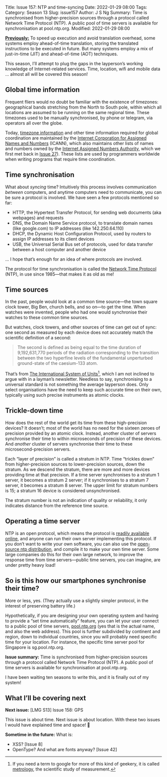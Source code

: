 Title: Issue 157: NTP and time-syncing
Date: 2022-01-29 08:00
Tags: 
Category: Season 13
Slug: issue157
Author: J S Ng
Summary: Time is synchronised from higher-precision sources through a protocol called Network Time Protocol (NTP). A public pool of time servers is available for synchronisation at pool.ntp.org.
Modified: 2022-01-29 08:00

[**Previously:**](https://buttondown.email/laymansguide/archive/) To speed up execution and avoid translation overhead, some systems employ ahead-of-time translation, storing the translated instructions to be executed in future. But many systems employ a mix of just-in-time (JIT) and ahead-of-time (AOT) techniques.

This season, I’ll attempt to plug the gaps in the layperson’s working knowledge of Internet-related services. Time, location, wifi and mobile data ... almost all will be covered this season!

## Global time information

Frequent fliers would no doubt be familiar with the existence of timezones: geographical bands stretching from the North to South pole, within which all locations are assumed to be running on the same regional time. These timezones used to be manually synchronised, by phone or telegram, via operators all over the globe.

Today, [timezone information](https://en.wikipedia.org/wiki/Tz_database) and other time information required for global coordination are maintained by the [Internet Corporation for Assigned Names and Numbers](https://en.wikipedia.org/wiki/ICANN) (ICANN), which also maintains other lists of names and numbers owned by the [Internet Assigned Numbers Authority](https://en.wikipedia.org/wiki/Internet_Assigned_Numbers_Authority), which we first met back in [Issue 27]({filename}/season03/issue027/issue027.md)). These lists are used by programmers worldwide when writing programs that require time coordination.

## Time synchronisation

What about *syncing* time? Intuitively this process involves communication *between* computers, and anytime computers need to communicate, you can be sure a protocol is involved. We have seen a few protocols mentioned so far:

- HTTP, the Hypertext Transfer Protocol, for sending web documents (aka webpages) and requests
- DNS, the Domain Name Service protocol, to translate domain names (like google.com) to IP addresses (like 142.250.64.110)
- DHCP, the Dynamic Host Configuration Protocol, used by routers to assign IP addresses to its client devices
- USB, the Universal Serial Bus set of protocols, used for data transfer between a host computer and another device

... I hope that’s enough for an idea of where protocols are involved.

The protocol for time synchronisation is called the [Network Time Protocol](https://en.wikipedia.org/wiki/Network_Time_Protocol) (NTP), in use since 1985—that makes it as old as me!

## Time sources

In the past, people would look at a common time source—the town square clock tower, Big Ben, church bells, and so on—to get the time. When watches were invented, people who had one would synchronise their watches to these common time sources.

But watches, clock towers, and other sources of time can get out of sync: one second as measured by each device does not accurately match the scientific definition of a second:

> The second is defined as being equal to the time duration of 9,192,631,770 periods of the radiation corresponding to the transition between the two hyperfine levels of the fundamental unperturbed ground-state of the caesium-133 atom.

That’s from [The International System of Units](https://www.bipm.org/documents/20126/41483022/SI-Brochure-9.pdf/fcf090b2-04e6-88cc-1149-c3e029ad8232)[^1], which I am not inclined to argue with in a layman’s newsletter. Needless to say, synchronising to a universal standard is not something the average layperson does. Only select organisations have the need to keep such accurate time on their own, typically using such precise instruments as atomic clocks.

[^1]: If you need a term to google for more of this kind of geekery, it is called [metrology](https://en.wikipedia.org/wiki/Metrology), the scientific study of measurement.

## Trickle-down time

How does the rest of the world get its time from these high-precision devices? It doesn’t; most of the world has no need for the sixteen zeroes of precision provided by an atomic clock. Instead, another cluster of servers synchronise their time to within microseconds of precision of these devices. And *another* cluster of servers synchronise their time to these microsecond-precision servers.

Each “layer of precision” is called a stratum in NTP. Time “trickles down” from higher-precision sources to lower-precision sources, down the stratum. As we descend the stratum, there are more and more devices providing time at that precision. If a time server synchronises to a stratum 1 server, it becomes a stratum 2 server; if it synchronises to a stratum 7 server, it becomes a stratum 8 server. The upper limit for stratum numbers is 15; a stratum 16 device is considered unsynchronised.

The stratum number is not an indication of quality or reliability, it only indicates distance from the reference time source.

## Operating a time server

NTP is an open protocol, which means the protocol is [readily available online](https://www.ntp.org/), and anyone can run their own server implementing this protocol. If you don’t want to write your own software, you can also use the [open-source ntp distribution](https://github.com/ntp-project/ntp), and compile it to make your own time server. Some large companies do this for their own large network, to improve the response time from time servers—public time servers, you can imagine, are under pretty heavy load!

## So is this how our smartphones synchronise their time?

More or less, yes. (They actually use a slightly simpler protocol, in the interest of preserving battery life.)

Hypothetically, if you are designing your own operating system and having to provide a “set time automatically” feature, you can let your user connect to a public pool of time servers, [pool.ntp.org](https://www.pool.ntp.org/en/) (yes that is the actual name, and also the web address). This pool is further subdivided by continent and region, down to individual countries, since you will probably need specific time for your location. For instance, the specific time server pool for Singapore is sg.pool.ntp.org.

**Issue summary:** Time is synchronised from higher-precision sources through a protocol called Network Time Protocol (NTP). A public pool of time servers is available for synchronisation at pool.ntp.org.

I have been waiting ten seasons to write this, and it is finally out of my system!

## What I’ll be covering next

**Next issue:** [LMG S13] Issue 158: GPS

This issue is about time. Next issue is about location. With these two issues I would have explained time and space! 🤭

**Sometime in the future:** What is:

- XSS? [Issue 8]
- OpenType? And what are fonts anyway? [Issue 42]
